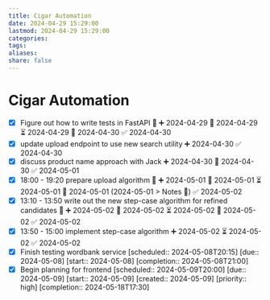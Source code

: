 ```yaml
---
title: Cigar Automation
date: 2024-04-29 15:29:00
lastmod: 2024-04-29 15:29:00
categories: 
tags: 
aliases: 
share: false 
---
```


# Cigar Automation

- [x] Figure out how to write tests in FastAPI 🔺 ➕ 2024-04-29 🛫 2024-04-29 ⏳ 2024-04-29 📅 2024-04-30 ✅ 2024-04-30
- [x] update upload endpoint to use new search utility ➕ 2024-04-30 ✅ 2024-04-30
- [x] discuss product name approach with Jack ➕ 2024-04-30 📅 2024-04-30 ✅ 2024-05-01
- [x] 18:00 - 19:20 prepare upload algorithm 🔺 ➕ 2024-05-01 🛫 2024-05-01 ⏳ 2024-05-01 📅 2024-05-01 (2024-05-01 > Notes 📝) ✅ 2024-05-02
- [x] 13:10 - 13:50 write out the new step-case algorithm for refined candidates 🔺 ➕ 2024-05-02 🛫 2024-05-02 ⏳ 2024-05-02 📅 2024-05-02 ✅ 2024-05-02
- [x] 13:50 - 15:00 implement step-case algorithm ➕ 2024-05-02 ⏳ 2024-05-02 ✅ 2024-05-02
- [x] Finish testing wordbank service   [scheduled:: 2024-05-08T20:15]  [due:: 2024-05-08]  [start:: 2024-05-08]  [completion:: 2024-05-08T21:00]
- [x] Begin planning for frontend   [scheduled:: 2024-05-09T20:00]  [due:: 2024-05-09]  [start:: 2024-05-09]  [created:: 2024-05-09]  [priority:: high]  [completion:: 2024-05-18T17:30]
